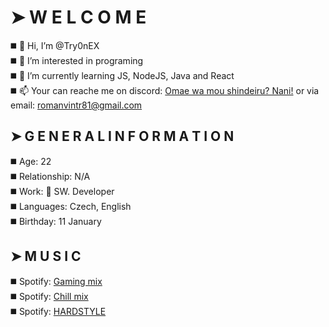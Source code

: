 # ➤ W E L C O M E
◼️ 👋 Hi, I’m @Try0nEX <br>
◼️ 👀 I’m interested in programing <br>
◼️ 🌱 I’m currently learning JS, NodeJS, Java and React <br>
◼️ 📫 Your can reache me on discord: [Omae wa mou shindeiru? Nani!](https://discord.gg/sPFZ9REBMJ) or via email: romanvintr81@gmail.com <br>

## ➤ G E N E R A L I N F O R M A T I O N
◼️ Age: 22 <br>
◼️ Relationship: N/A <br>
◼️ Work: 🦄 SW. Developer <br>
◼️ Languages: Czech, English <br>
◼️ Birthday: 11 January <br>

## ➤ M U S I C
◼️ Spotify: [Gaming mix](https://open.spotify.com/playlist/0KEuI8Pz7YBa79JVLLyJuk?si=9e8ba782c34c4be0&nd=1&dlsi=1b66ef4b9eea4c34) <br>
◼️ Spotify: [Chill mix](https://open.spotify.com/playlist/0Ihx5DFT1sNQz8ucy2p0TU?si=78748e81a4b848bb&nd=1&dlsi=e3d7753ef751485e) <br>
◼️ Spotify: [HARDSTYLE](https://open.spotify.com/playlist/47T99h3wECmCDY1XQm5LCh?si=4cb86483bd26432d&nd=1&dlsi=6996fdcf940e42c9) <br>

<!---
Try0nEX/Try0nEX is a ✨ special ✨ repository because its `README.md` (this file) appears on your GitHub profile.
You can click the Preview link to take a look at your changes.
--->
